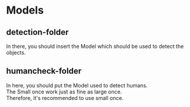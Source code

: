 # Models
## detection-folder
In there, you should insert the Model which should be used to detect the objects.
## humancheck-folder
In here, you should put the Model used to detect humans.<br>
The Small once work just as fine as large once. <br>
Therefore, it's recommended to use small once.